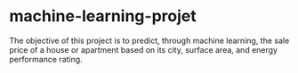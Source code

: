 # machine-learning-projet
The objective of this project is to predict, through machine learning, the sale price of a house or apartment based on its city, surface area, and energy performance rating.
